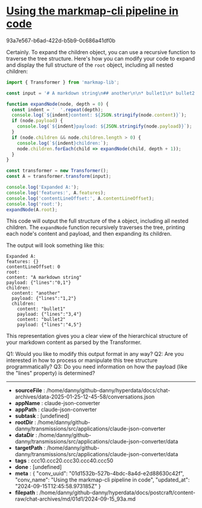 # [Using the markmap-cli pipeline in code](https://claude.ai/chat/01d1532b-527b-4bdc-8a4d-e2d88630c42f)

93a7e567-b6ad-422d-b5b9-0c686a41df0b

 Certainly. To expand the children object, you can use a recursive function to traverse the tree structure. Here's how you can modify your code to expand and display the full structure of the `root` object, including all nested children:

```javascript
import { Transformer } from 'markmap-lib';

const input = '# A markdown string\n## another\n\n* bullet1\n* bullet2';

function expandNode(node, depth = 0) {
  const indent = '  '.repeat(depth);
  console.log(`${indent}content: ${JSON.stringify(node.content)}`);
  if (node.payload) {
    console.log(`${indent}payload: ${JSON.stringify(node.payload)}`);
  }
  if (node.children && node.children.length > 0) {
    console.log(`${indent}children:`);
    node.children.forEach(child => expandNode(child, depth + 1));
  }
}

const transformer = new Transformer();
const A = transformer.transform(input);

console.log('Expanded A:');
console.log('features:', A.features);
console.log('contentLineOffset:', A.contentLineOffset);
console.log('root:');
expandNode(A.root);
```

This code will output the full structure of the `A` object, including all nested children. The `expandNode` function recursively traverses the tree, printing each node's content and payload, and then expanding its children.

The output will look something like this:

```
Expanded A:
features: {}
contentLineOffset: 0
root:
content: "A markdown string"
payload: {"lines":"0,1"}
children:
  content: "another"
  payload: {"lines":"1,2"}
  children:
    content: "bullet1"
    payload: {"lines":"3,4"}
    content: "bullet2"
    payload: {"lines":"4,5"}
```

This representation gives you a clear view of the hierarchical structure of your markdown content as parsed by the Transformer.

Q1: Would you like to modify this output format in any way?
Q2: Are you interested in how to process or manipulate this tree structure programmatically?
Q3: Do you need information on how the payload (like the "lines" property) is determined?

---

* **sourceFile** : /home/danny/github-danny/hyperdata/docs/chat-archives/data-2025-01-25-12-45-58/conversations.json
* **appName** : claude-json-converter
* **appPath** : claude-json-converter
* **subtask** : [undefined]
* **rootDir** : /home/danny/github-danny/transmissions/src/applications/claude-json-converter
* **dataDir** : /home/danny/github-danny/transmissions/src/applications/claude-json-converter/data
* **targetPath** : /home/danny/github-danny/transmissions/src/applications/claude-json-converter/data
* **tags** : ccc10.ccc20.ccc30.ccc40.ccc50
* **done** : [undefined]
* **meta** : {
  "conv_uuid": "01d1532b-527b-4bdc-8a4d-e2d88630c42f",
  "conv_name": "Using the markmap-cli pipeline in code",
  "updated_at": "2024-09-15T12:45:58.973185Z"
}
* **filepath** : /home/danny/github-danny/hyperdata/docs/postcraft/content-raw/chat-archives/md/01d1/2024-09-15_93a.md